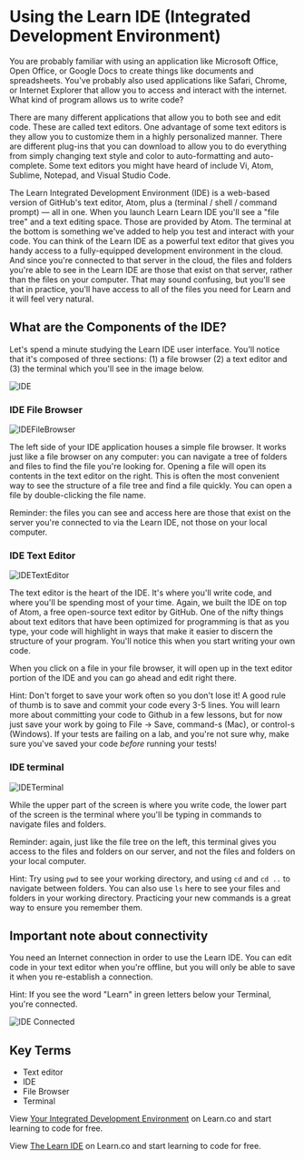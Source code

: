 # Using the Learn IDE (Integrated Development Environment)

You are probably familiar with using an application like Microsoft Office, Open Office, or Google Docs to create things like documents and spreadsheets. You've probably also used applications like Safari, Chrome, or Internet Explorer that allow you to access and interact with the internet. What kind of program allows us to write code?

There are many different applications that allow you to both see and edit code. These are called text editors. One advantage of some text editors is they allow you to customize them in a highly personalized manner. There are different plug-ins that you can download to allow you to do everything from simply changing text style and color to auto-formatting and auto-complete. Some text editors you might have heard of include Vi, Atom, Sublime, Notepad, and Visual Studio Code.

The Learn Integrated Development Environment (IDE) is a web-based version of GitHub's text editor, Atom, plus a (terminal / shell / command prompt) — all in one. When you launch Learn Learn IDE you'll see a "file tree" and a text editing space. Those are provided by Atom. The terminal at the bottom is something we've added to help you test and interact with your code. You can think of the Learn IDE as a powerful text editor that gives you handy access to a fully-equipped development environment in the cloud. And since you're connected to that server in the cloud, the files and folders you're able to see in the Learn IDE are those that exist on that server, rather than the files on your computer. That may sound confusing, but you'll see that in practice, you'll have access to all of the files you need for Learn and it will feel very natural.

## What are the Components of the IDE?

Let's spend a minute studying the Learn IDE user interface. You'll notice that it's composed of three sections: (1) a file browser (2) a text editor and (3) the terminal which you'll see in the image below.

![IDE](https://s3.amazonaws.com/learn-verified/Screen+Shot+2016-04-15+at+3.48.17+PM.png)

### IDE File Browser

![IDEFileBrowser](https://s3.amazonaws.com/learn-verified/ILE-BrowserFile.png)

The left side of your IDE application houses a simple file browser. It works just like a file browser on any computer: you can navigate a tree of folders and files to find the file you're looking for. Opening a file will open its contents in the text editor on the right. This is often the most convenient way to see the structure of a file tree and find a file quickly. You can open a file by double-clicking the file name.

Reminder: the files you can see and access here are those that exist on the server you're connected to via the Learn IDE, not those on your local computer.

### IDE Text Editor

![IDETextEditor](https://s3.amazonaws.com/learn-verified/ILE-TextEditor.png)

The text editor is the heart of the IDE. It's where you'll write code, and where you'll be spending most of your time. Again, we built the IDE on top of Atom, a free open-source text editor by GitHub. One of the nifty things about text editors that have been optimized for programming is that as you type, your code will highlight in ways that make it easier to discern the structure of your program. You'll notice this when you start writing your own code.  

When you click on a file in your file browser, it will open up in the text editor portion of the IDE and you can go ahead and edit right there.

Hint: Don't forget to save your work often so you don't lose it! A good rule of thumb is to save and commit your code every 3-5 lines. You will learn more about committing your code to Github in a few lessons, but for now just save your work by going to File -> Save, command-s (Mac), or control-s (Windows). If your tests are failing on a lab, and you're not sure why, make sure you've saved your code _before_ running your tests!

### IDE terminal

![IDETerminal](https://s3.amazonaws.com/learn-verified/ILE-Console.png)

While the upper part of the screen is where you write code, the lower part of the screen is the terminal where you'll be typing in commands to navigate files and folders.

Reminder: again, just like the file tree on the left, this terminal gives you access to the files and folders on our server, and not the files and folders on your local computer.

Hint: Try using `pwd` to see your working directory, and using `cd` and `cd ..` to navigate between folders. You can also use `ls` here to see your files and folders in your working directory. Practicing your new commands is a great way to ensure you remember them.


## Important note about connectivity

You need an Internet connection in order to use the Learn IDE. You can edit code in your text editor when you're offline, but you will only be able to save it when you re-establish a connection.

Hint: If you see the word "Learn" in green letters below your Terminal, you're connected.  

![IDE Connected](https://s3.amazonaws.com/learn-verified/IDEConnected.png)

## Key Terms
- Text editor
- IDE
- File Browser
- Terminal


<p data-visibility='hidden'>View <a href='https://learn.co/lessons/your-integrated-development-environment'>Your Integrated Development Environment</a> on Learn.co and start learning to code for free.</p>

<p class='util--hide'>View <a href='https://learn.co/lessons/your-integrated-development-environment'>The Learn IDE</a> on Learn.co and start learning to code for free.</p>
